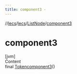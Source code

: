 ```yaml
---
title: component3 -
---
```

//[lecs](../../index.md)/[lecs](../index.md)/[ListNode](index.md)/[component3](component3.md)



# component3  
[jvm]  
Content  
final [Token](../-token/index.md)[component3](component3.md)()  
  



